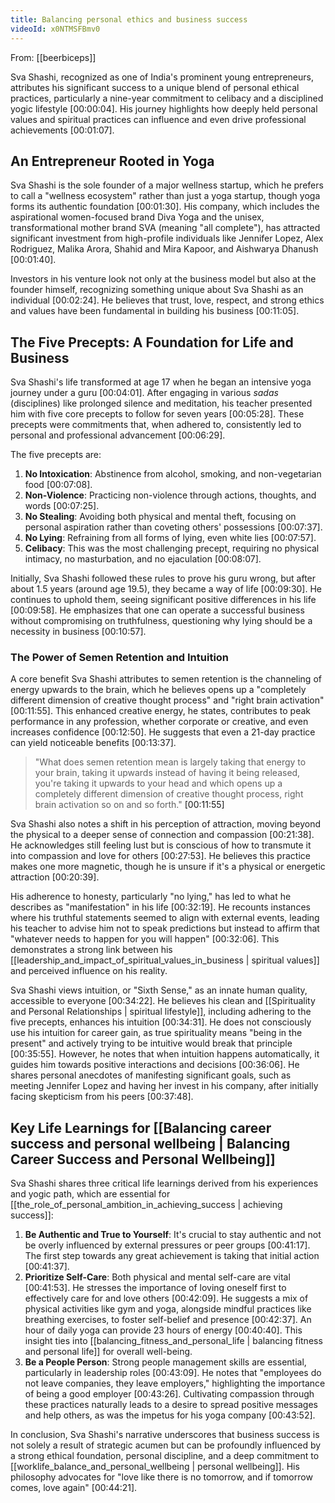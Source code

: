 ```yaml
---
title: Balancing personal ethics and business success
videoId: x0NTMSFBmv0
---
```


From: [[beerbiceps]] <br/> 

Sva Shashi, recognized as one of India's prominent young entrepreneurs, attributes his significant success to a unique blend of personal ethical practices, particularly a nine-year commitment to celibacy and a disciplined yogic lifestyle <a class="yt-timestamp" data-t="00:00:04">[00:00:04]</a>. His journey highlights how deeply held personal values and spiritual practices can influence and even drive professional achievements <a class="yt-timestamp" data-t="00:01:07">[00:01:07]</a>.

## An Entrepreneur Rooted in Yoga

Sva Shashi is the sole founder of a major wellness startup, which he prefers to call a "wellness ecosystem" rather than just a yoga startup, though yoga forms its authentic foundation <a class="yt-timestamp" data-t="00:01:30">[00:01:30]</a>. His company, which includes the aspirational women-focused brand Diva Yoga and the unisex, transformational mother brand SVA (meaning "all complete"), has attracted significant investment from high-profile individuals like Jennifer Lopez, Alex Rodriguez, Malika Arora, Shahid and Mira Kapoor, and Aishwarya Dhanush <a class="yt-timestamp" data-t="00:01:40">[00:01:40]</a>.

Investors in his venture look not only at the business model but also at the founder himself, recognizing something unique about Sva Shashi as an individual <a class="yt-timestamp" data-t="00:02:24">[00:02:24]</a>. He believes that trust, love, respect, and strong ethics and values have been fundamental in building his business <a class="yt-timestamp" data-t="00:11:05">[00:11:05]</a>.

## The Five Precepts: A Foundation for Life and Business

Sva Shashi's life transformed at age 17 when he began an intensive yoga journey under a guru <a class="yt-timestamp" data-t="00:04:01">[00:04:01]</a>. After engaging in various *sadas* (disciplines) like prolonged silence and meditation, his teacher presented him with five core precepts to follow for seven years <a class="yt-timestamp" data-t="00:05:28">[00:05:28]</a>. These precepts were commitments that, when adhered to, consistently led to personal and professional advancement <a class="yt-timestamp" data-t="00:06:29">[00:06:29]</a>.

The five precepts are:
1.  **No Intoxication**: Abstinence from alcohol, smoking, and non-vegetarian food <a class="yt-timestamp" data-t="00:07:08">[00:07:08]</a>.
2.  **Non-Violence**: Practicing non-violence through actions, thoughts, and words <a class="yt-timestamp" data-t="00:07:25">[00:07:25]</a>.
3.  **No Stealing**: Avoiding both physical and mental theft, focusing on personal aspiration rather than coveting others' possessions <a class="yt-timestamp" data-t="00:07:37">[00:07:37]</a>.
4.  **No Lying**: Refraining from all forms of lying, even white lies <a class="yt-timestamp" data-t="00:07:57">[00:07:57]</a>.
5.  **Celibacy**: This was the most challenging precept, requiring no physical intimacy, no masturbation, and no ejaculation <a class="yt-timestamp" data-t="00:08:07">[00:08:07]</a>.

Initially, Sva Shashi followed these rules to prove his guru wrong, but after about 1.5 years (around age 19.5), they became a way of life <a class="yt-timestamp" data-t="00:09:30">[00:09:30]</a>. He continues to uphold them, seeing significant positive differences in his life <a class="yt-timestamp" data-t="00:09:58">[00:09:58]</a>. He emphasizes that one can operate a successful business without compromising on truthfulness, questioning why lying should be a necessity in business <a class="yt-timestamp" data-t="00:10:57">[00:10:57]</a>.

### The Power of Semen Retention and Intuition

A core benefit Sva Shashi attributes to semen retention is the channeling of energy upwards to the brain, which he believes opens up a "completely different dimension of creative thought process" and "right brain activation" <a class="yt-timestamp" data-t="00:11:55">[00:11:55]</a>. This enhanced creative energy, he states, contributes to peak performance in any profession, whether corporate or creative, and even increases confidence <a class="yt-timestamp" data-t="00:12:50">[00:12:50]</a>. He suggests that even a 21-day practice can yield noticeable benefits <a class="yt-timestamp" data-t="00:13:37">[00:13:37]</a>.

> "What does semen retention mean is largely taking that energy to your brain, taking it upwards instead of having it being released, you're taking it upwards to your head and which opens up a completely different dimension of creative thought process, right brain activation so on and so forth." <a class="yt-timestamp" data-t="00:11:55">[00:11:55]</a>

Sva Shashi also notes a shift in his perception of attraction, moving beyond the physical to a deeper sense of connection and compassion <a class="yt-timestamp" data-t="00:21:38">[00:21:38]</a>. He acknowledges still feeling lust but is conscious of how to transmute it into compassion and love for others <a class="yt-timestamp" data-t="00:27:53">[00:27:53]</a>. He believes this practice makes one more magnetic, though he is unsure if it's a physical or energetic attraction <a class="yt-timestamp" data-t="00:20:39">[00:20:39]</a>.

His adherence to honesty, particularly "no lying," has led to what he describes as "manifestation" in his life <a class="yt-timestamp" data-t="00:32:19">[00:32:19]</a>. He recounts instances where his truthful statements seemed to align with external events, leading his teacher to advise him not to speak predictions but instead to affirm that "whatever needs to happen for you will happen" <a class="yt-timestamp" data-t="00:32:06">[00:32:06]</a>. This demonstrates a strong link between his [[leadership_and_impact_of_spiritual_values_in_business | spiritual values]] and perceived influence on his reality.

Sva Shashi views intuition, or "Sixth Sense," as an innate human quality, accessible to everyone <a class="yt-timestamp" data-t="00:34:22">[00:34:22]</a>. He believes his clean and [[Spirituality and Personal Relationships | spiritual lifestyle]], including adhering to the five precepts, enhances his intuition <a class="yt-timestamp" data-t="00:34:31">[00:34:31]</a>. He does not consciously use his intuition for career gain, as true spirituality means "being in the present" and actively trying to be intuitive would break that principle <a class="yt-timestamp" data-t="00:35:55">[00:35:55]</a>. However, he notes that when intuition happens automatically, it guides him towards positive interactions and decisions <a class="yt-timestamp" data-t="00:36:06">[00:36:06]</a>. He shares personal anecdotes of manifesting significant goals, such as meeting Jennifer Lopez and having her invest in his company, after initially facing skepticism from his peers <a class="yt-timestamp" data-t="00:37:48">[00:37:48]</a>.

## Key Life Learnings for [[Balancing career success and personal wellbeing | Balancing Career Success and Personal Wellbeing]]

Sva Shashi shares three critical life learnings derived from his experiences and yogic path, which are essential for [[the_role_of_personal_ambition_in_achieving_success | achieving success]]:

1.  **Be Authentic and True to Yourself**: It's crucial to stay authentic and not be overly influenced by external pressures or peer groups <a class="yt-timestamp" data-t="00:41:17">[00:41:17]</a>. The first step towards any great achievement is taking that initial action <a class="yt-timestamp" data-t="00:41:37">[00:41:37]</a>.
2.  **Prioritize Self-Care**: Both physical and mental self-care are vital <a class="yt-timestamp" data-t="00:41:53">[00:41:53]</a>. He stresses the importance of loving oneself first to effectively care for and love others <a class="yt-timestamp" data-t="00:42:09">[00:42:09]</a>. He suggests a mix of physical activities like gym and yoga, alongside mindful practices like breathing exercises, to foster self-belief and presence <a class="yt-timestamp" data-t="00:42:37">[00:42:37]</a>. An hour of daily yoga can provide 23 hours of energy <a class="yt-timestamp" data-t="00:40:40">[00:40:40]</a>. This insight ties into [[balancing_fitness_and_personal_life | balancing fitness and personal life]] for overall well-being.
3.  **Be a People Person**: Strong people management skills are essential, particularly in leadership roles <a class="yt-timestamp" data-t="00:43:09">[00:43:09]</a>. He notes that "employees do not leave companies, they leave employers," highlighting the importance of being a good employer <a class="yt-timestamp" data-t="00:43:26">[00:43:26]</a>. Cultivating compassion through these practices naturally leads to a desire to spread positive messages and help others, as was the impetus for his yoga company <a class="yt-timestamp" data-t="00:43:52">[00:43:52]</a>.

In conclusion, Sva Shashi's narrative underscores that business success is not solely a result of strategic acumen but can be profoundly influenced by a strong ethical foundation, personal discipline, and a deep commitment to [[worklife_balance_and_personal_wellbeing | personal wellbeing]]. His philosophy advocates for "love like there is no tomorrow, and if tomorrow comes, love again" <a class="yt-timestamp" data-t="00:44:21">[00:44:21]</a>.